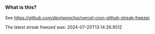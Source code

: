 
### What is this?

See https://github.com/devjiwonchoi/vercel-cron-github-streak-freezer

The latest streak freezed was: 2024-07-20T13:14:26.951Z
